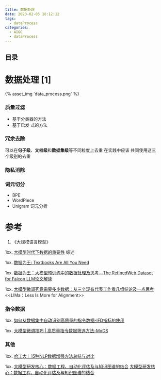 ```yaml
---
title: 数据处理
date: 2023-02-05 18:12:12
tags:
  - dataProcess
categories: 
  - AIGC
  - dataProcess   
---
```


<p></p>
<!-- more -->

## 目录
<!-- toc -->

# 数据处理 [1]
{% asset_img  'data_process.png' %}

### 质量过滤
+ 基于分类器的方法
+ 基于启发 式的方法

### 冗余去除
可以在**句子级**、**文档级**和**数据集级**等不同粒度上去重
在实践中应该 共同使用这三个级别的去重

### 隐私消除

### 词元切分
+ BPE
+ WordPiece
+ Unigram 词元分析

# 参考
1. 《大规模语言模型》 

1xx. [大模型时代下数据的重要性](https://zhuanlan.zhihu.com/p/639207933) 综述

1xx. [数据为王: Textbooks Are All You Need ](https://finisky.github.io/textbooks-are-all-you-need-summary/)

1xx. [数据为王：大模型预训练中的数据处理及思考—The RefinedWeb Dataset for Falcon LLM论文解读](https://zhuanlan.zhihu.com/p/641013454)

1xx. [大模型微调究竟需要多少数据：从三个现有代表工作看几组结论及一点思考 ](https://mp.weixin.qq.com/s/c50HrOfKOqgqGPVRHf6EpA)
   <<LIMa：Less Is More for Alignment>>
###  指令数据
1xx. [如何从数据集中自动识别高质量的指令数据-IFD指标的使用](https://zhuanlan.zhihu.com/p/658128530)

1xx. [大模型微调技巧 | 高质量指令数据筛选方法-MoDS](https://zhuanlan.zhihu.com/p/671183709)

### 其他
1xx. [哈工大｜15种NLP数据增强方法总结与对比](https://zhuanlan.zhihu.com/p/420295576)

1xx. [大模型研发核心：数据工程、自动化评估及与知识图谱的结合](https://hub.baai.ac.cn/view/28740)
   [大模型研发核心：数据工程、自动化评估及与知识图谱的结合 ](https://mp.weixin.qq.com/s/SvDnQD886E3DBtw8k9asgg)
